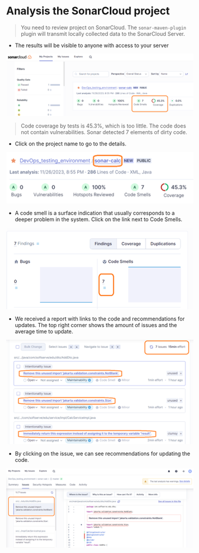 # Analysis the SonarCloud project


> You need to review project on SonarCloud.
  The `sonar-maven-plugin` plugin will transmit locally collected data to the SonarCloud Server.

* The results will be visible to anyone with access to your server

![sonaCloudCalcProject](./sonaCloudCalcProject.png)

> Code coverage by tests is 45.3%, which is too little.
  The code does not contain vulnerabilities.
  Sonar detected 7 elements of dirty code.

* Click on the project name to go to the details.

![sonarCalcProject](./sonarCalcProject.png)

* A code smell is a surface indication that usually corresponds to a deeper problem in the system.
  Click on the link next to Code Smells.

![codeSmells](./codeSmells.png)

* We received a report with links to the code and recommendations for updates.
  The top right corner shows the amount of issues and the average time to update.

![reportLinks](./reportLinks.png)

* By clicking on the issue, we can see recommendations for updating the code.

![updateRecommendations](./updateRecommendations.png)


<br/>
